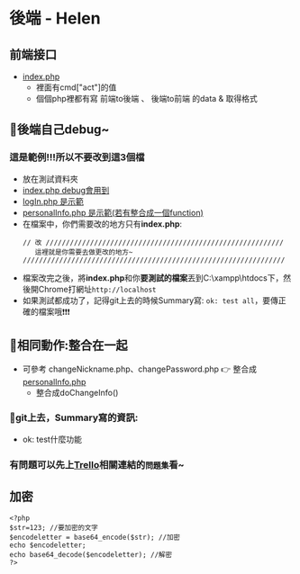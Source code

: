# 後端 - Helen

## 前端接口
+ [index.php](https://github.com/ytchao0234/softwareEngineeringProject/blob/backEnd/index.php)
    + 裡面有cmd["act"]的值
    + 個個php裡都有寫 前端to後端 、 後端to前端 的data & 取得格式

## 💎後端自己debug~
### 這是範例!!!所以不要改到這3個檔
+ 放在測試資料夾
+ [index.php debug會用到](https://github.com/ytchao0234/softwareEngineeringProject/blob/backEnd/%E6%B8%AC%E8%A9%A6/index.php)
+ [logIn.php 是示範](https://github.com/ytchao0234/softwareEngineeringProject/blob/backEnd/%E6%B8%AC%E8%A9%A6/logIn.php)
+ [personalInfo.php 是示範(若有整合成一個function)](https://github.com/ytchao0234/softwareEngineeringProject/blob/backEnd/%E6%B8%AC%E8%A9%A6/personalInfo.php)
+ 在檔案中，你們需要改的地方只有**index.php**:
    ```
    // 改 ///////////////////////////////////////////////////////////
       這裡就是你需要去做更改的地方~
    /////////////////////////////////////////////////////////////////
    ```
+ 檔案改完之後，將**index.php**和你**要測試的檔案**丟到C:\xampp\htdocs下，然後開Chrome打網址`http://localhost`
+ 如果測試都成功了，記得git上去的時候Summary寫: `ok: test all`，要傳正確的檔案哦❗❗❗

## 💎相同動作:整合在一起
+ 可參考 changeNickname.php、changePassword.php 👉 整合成[personalInfo.php](https://github.com/ytchao0234/softwareEngineeringProject/blob/backEnd/PDO%E5%8A%A0%E5%AF%86%E6%9C%AA%E5%AE%8C%E6%88%90/personalInfo.php)
    + 整合成doChangeInfo()

### 💎git上去，Summary寫的資訊:
+ ok: test什麼功能

### 有問題可以先上[Trello](https://trello.com/b/2amh64r0/helen)相關連結的`問題集`看~

## 加密
```
<?php
$str=123; //要加密的文字
$encodeletter = base64_encode($str); //加密
echo $encodeletter;
echo base64_decode($encodeletter); //解密
?>
```


